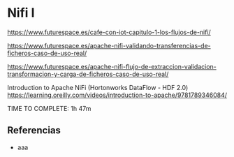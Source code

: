 # Nifi I

https://www.futurespace.es/cafe-con-iot-capitulo-1-los-flujos-de-nifi/


https://www.futurespace.es/apache-nifi-validando-transferencias-de-ficheros-caso-de-uso-real/

https://www.futurespace.es/apache-nifi-flujo-de-extraccion-validacion-transformacion-y-carga-de-ficheros-caso-de-uso-real/


Introduction to Apache NiFi (Hortonworks DataFlow - HDF 2.0)
https://learning.oreilly.com/videos/introduction-to-apache/9781789346084/

TIME TO COMPLETE:
1h 47m

## Referencias

* aaa

